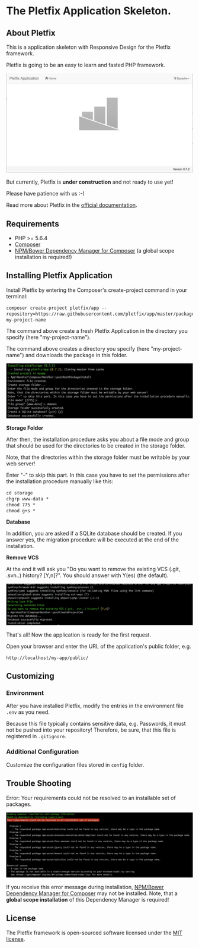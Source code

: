 # The Pletfix Application Skeleton.

## About Pletfix

This is a application skeleton with Responsive Design for the Pletfix framework.

Pletfix is going to be an easy to learn and fasted PHP framework.

![Error Message](https://raw.githubusercontent.com/pletfix/app/master/resources/docs/screenshot_app.png)

But currently, Pletfix is **under construction** and not ready to use yet!

Please have patience with us :-)

Read more about Pletfix in the [official documentation](https://pletfix.com).

## Requirements

- PHP >= 5.6.4
- [Composer](https://getcomposer.org/)
- [NPM/Bower Dependency Manager for Composer](https://github.com/fxpio/composer-asset-plugin/blob/master/Resources/doc/index.md) (a global scope installation is required!)

## Installing Pletfix Application

Install Pletfix by entering the Composer's create-project command in your terminal:

    composer create-project pletfix/app --repository=https://raw.githubusercontent.com/pletfix/app/master/packages.json my-project-name

The command above create a fresh Pletfix Application in the directory you specify (here "my-project-name").

The command above creates a directory you specify (here "my-project-name") and downloads the package in this folder.

![Screenshot - Installation started](https://raw.githubusercontent.com/pletfix/app/master/resources/docs/screenshot_started.png)     

**Storage Folder**

After then, the installation procedure asks you about a file mode and group that should be used for the directories 
to be created in the storage folder.

Note, that the directories within the storage folder must be writable by your web server!

Enter "-" to skip this part. In this case you have to set the permissions after the installation procedure manually like 
this:
    
    cd storage
    chgrp www-data *
    chmod 775 *
    chmod g+s *

**Database**

In addition, you are asked if a SQLite database should be created.
If you answer yes, the migration procedure will be executed at the end of the installation.

**Remove VCS**

At the end it will ask you "Do you want to remove the existing VCS (.git, .svn..) history? [Y,n]?". You should answer 
with Y(es) (the default).

![Screenshot - Installation completed](https://raw.githubusercontent.com/pletfix/app/master/resources/docs/screenshot_completed.png)     

That's all! Now the application is ready for the first request. 

Open your browser and enter the URL of the application's public folder, e.g.
    
    http://localhost/my-app/public/
    
## Customizing

### Environment

After you have installed Pletfix, modify the entries in the environment file `.env` as you need. 

Because this file typically contains sensitive data, e.g. Passwords, it must not be pushed into your repository! 
Therefore, be sure, that this file is registered in `.gitignore`.
 
### Additional Configuration

Customize the configuration files stored in `config` folder.
    
## Trouble Shooting

Error: Your requirements could not be resolved to an installable set of packages.
       
![Screenshot - Error Message](https://raw.githubusercontent.com/pletfix/app/master/resources/docs/screenshot_error.png)        

If you receive this error message during installation, [NPM/Bower Dependency Manager for Composer](https://github.com/fxpio/composer-asset-plugin/blob/master/Resources/doc/index.md) 
may not be installed. Note, that a **global scope installation** of this Dependency Manager is required!

## License

The Pletfix framework is open-sourced software licensed under the [MIT license](http://opensource.org/licenses/MIT).
 

